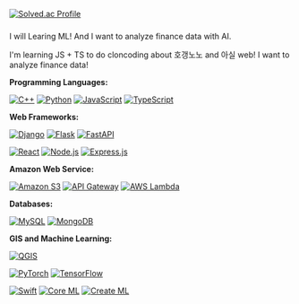 <!--[![Top Langs](https://github-readme-stats.vercel.app/api/top-langs/?username=WinterFlw)](https://github.com/WinterFlw/github-readme-stats)
[![WinterFlw's GitHub stats](https://github-readme-stats.vercel.app/api?username=WinterFlw&show_icons=true&theme=radical)](https://github.com/WinterFlw/github-readme-stats)
-->
[![Solved.ac Profile](http://mazassumnida.wtf/api/v2/generate_badge?boj=wannabe_icy)](https://solved.ac/wannabe_icy/)
###
I will Learing ML! And I want to analyze finance data with AI.

I'm learning JS + TS to do cloncoding about 호갱노노 and 아실 web!
I want to analyze finance data!


**Programming Languages:**

[![C++](https://img.shields.io/badge/C%2B%2B-00599C?style=flat-square&logo=c%2B%2B&logoColor=white)](https://en.wikipedia.org/wiki/C%2B%2B)
[![Python](https://img.shields.io/badge/Python-blue?style=flat-square&logo=python&logoColor=white)](https://www.python.org/)
[![JavaScript](https://img.shields.io/badge/JavaScript-yellow?style=flat-square&logo=javascript&logoColor=white)](https://developer.mozilla.org/en-US/docs/Web/JavaScript)
[![TypeScript](https://img.shields.io/badge/TypeScript-blue?style=flat-square&logo=typescript&logoColor=white)](https://www.typescriptlang.org/)

**Web Frameworks:**

[![Django](https://img.shields.io/badge/Django-green?style=flat-square&logo=django&logoColor=white)](https://www.djangoproject.com/)
[![Flask](https://img.shields.io/badge/Flask-black?style=flat-square&logo=flask&logoColor=white)](https://flask.palletsprojects.com/)
[![FastAPI](https://img.shields.io/badge/FastAPI-teal?style=flat-square&logo=fastapi&logoColor=white)](https://fastapi.tiangolo.com/)

[![React](https://img.shields.io/badge/React-61DAFB?style=flat-square&logo=react&logoColor=white)](https://reactjs.org/)
[![Node.js](https://img.shields.io/badge/Node.js-green?style=flat-square&logo=node.js)](https://nodejs.org/)
[![Express.js](https://img.shields.io/badge/Express.js-lightgray?style=flat-square&logo=express)](https://expressjs.com/)

**Amazon Web Service:**

<!--[![AWS](https://img.shields.io/badge/AWS-orange?style=flat-square&logo=amazon-aws&logoColor=white)](https://aws.amazon.com/)-->
[![Amazon S3](https://img.shields.io/badge/Amazon%20S3-569A31?style=flat-square&logo=amazon-s3&logoColor=white)](https://aws.amazon.com/s3/)
[![API Gateway](https://img.shields.io/badge/API%20Gateway-FF9900?style=flat-square&logo=amazon-api-gateway&logoColor=white)](https://aws.amazon.com/api-gateway/)
[![AWS Lambda](https://img.shields.io/badge/AWS%20Lambda-FF9900?style=flat-square&logo=aws-lambda&logoColor=white)](https://aws.amazon.com/lambda/)



**Databases:**

[![MySQL](https://img.shields.io/badge/MySQL-blue?style=flat-square&logo=mysql&logoColor=white)](https://www.mysql.com/)
[![MongoDB](https://img.shields.io/badge/MongoDB-47A248?style=flat-square&logo=mongodb&logoColor=white)](https://www.mongodb.com/)

**GIS and Machine Learning:**

[![QGIS](https://img.shields.io/badge/QGIS-3.22.0-brightgreen?style=flat-square&logo=qgis&logoColor=white)](https://qgis.org/)

[![PyTorch](https://img.shields.io/badge/PyTorch-EE4C2C?style=flat-square&logo=pytorch&logoColor=white)](https://pytorch.org/)
[![TensorFlow](https://img.shields.io/badge/TensorFlow-FF6F00?style=flat-square&logo=tensorflow&logoColor=white)](https://www.tensorflow.org/)

[![Swift](https://img.shields.io/badge/Swift-gray?style=flat-square&logo=swift&logoColor=white)](https://developer.apple.com/swift/)
[![Core ML](https://img.shields.io/badge/Core%20ML-gray?style=flat-square&logo=apple&logoColor=white)](https://developer.apple.com/documentation/coreml)
[![Create ML](https://img.shields.io/badge/Create%20ML-gray?style=flat-square&logo=apple&logoColor=white)](https://developer.apple.com/documentation/createml)

